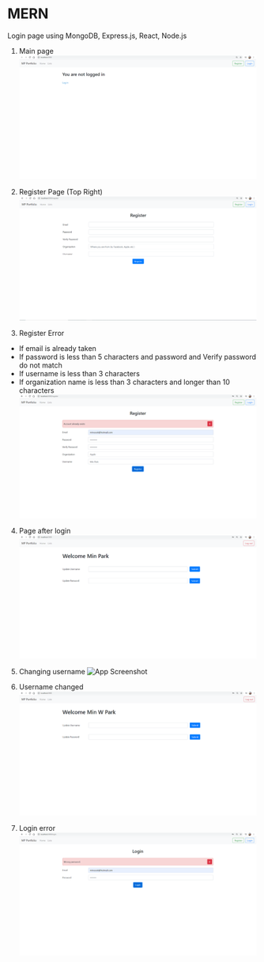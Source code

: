 # MERN

Login page using MongoDB, Express.js, React, Node.js 

1. Main page
![App Screenshot](images/main.png)


2. Register Page (Top Right)
![App Screenshot](images/register.png)


3. Register Error
  - If email is already taken
  - If password is less than 5 characters and password and Verify password do not match
  - If username is less than 3 characters
  - If organization name is less than 3 characters and longer than 10 characters
![App Screenshot](/images/registererror.png)


4. Page after login
![App Screenshot](/images/login.png)


5. Changing username
![App Screenshot](/changingname.png)


6. Username changed
![App Screenshot](/images/usernamechanged.png)


7. Login error
![App Screenshot](/images/loginerror.png)
